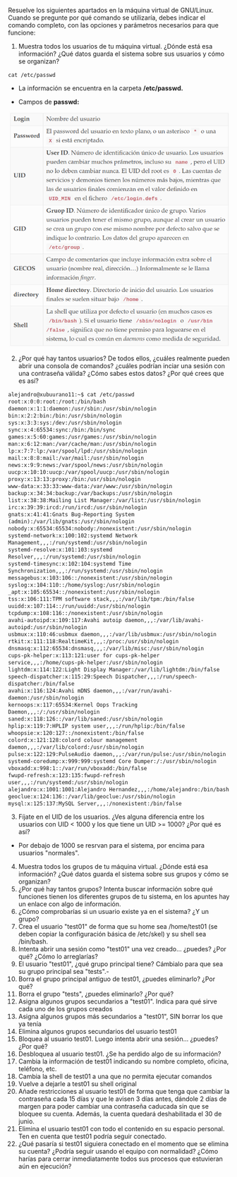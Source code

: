 Resuelve los siguientes apartados en la máquina virtual de GNU/Linux. Cuando se pregunte por qué comando se utilizaría, debes indicar el comando completo, con las opciones y parámetros necesarios para que funcione:

1. Muestra todos los usuarios de tu máquina virtual. ¿Dónde está esa información? ¿Qué datos guarda el sistema sobre sus usuarios y cómo se organizan?
```
cat /etc/passwd
```
- La información se encuentra en la carpeta **/etc/passwd.**

- Campos de **passwd:**
<div align="center">
<img src="img/campos_passwd.png" width="500px"/>
</div>

2. ¿Por qué hay tantos usuarios? De todos ellos, ¿cuáles realmente pueden abrir una consola de comandos? ¿cuáles podrían inciar una sesión con una contraseña válida? ¿Cómo sabes estos datos? ¿Por qué crees que es así?
```
alejandro@xubuurano11:~$ cat /etc/passwd
root:x:0:0:root:/root:/bin/bash
daemon:x:1:1:daemon:/usr/sbin:/usr/sbin/nologin
bin:x:2:2:bin:/bin:/usr/sbin/nologin
sys:x:3:3:sys:/dev:/usr/sbin/nologin
sync:x:4:65534:sync:/bin:/bin/sync
games:x:5:60:games:/usr/games:/usr/sbin/nologin
man:x:6:12:man:/var/cache/man:/usr/sbin/nologin
lp:x:7:7:lp:/var/spool/lpd:/usr/sbin/nologin
mail:x:8:8:mail:/var/mail:/usr/sbin/nologin
news:x:9:9:news:/var/spool/news:/usr/sbin/nologin
uucp:x:10:10:uucp:/var/spool/uucp:/usr/sbin/nologin
proxy:x:13:13:proxy:/bin:/usr/sbin/nologin
www-data:x:33:33:www-data:/var/www:/usr/sbin/nologin
backup:x:34:34:backup:/var/backups:/usr/sbin/nologin
list:x:38:38:Mailing List Manager:/var/list:/usr/sbin/nologin
irc:x:39:39:ircd:/run/ircd:/usr/sbin/nologin
gnats:x:41:41:Gnats Bug-Reporting System (admin):/var/lib/gnats:/usr/sbin/nologin
nobody:x:65534:65534:nobody:/nonexistent:/usr/sbin/nologin
systemd-network:x:100:102:systemd Network Management,,,:/run/systemd:/usr/sbin/nologin
systemd-resolve:x:101:103:systemd Resolver,,,:/run/systemd:/usr/sbin/nologin
systemd-timesync:x:102:104:systemd Time Synchronization,,,:/run/systemd:/usr/sbin/nologin
messagebus:x:103:106::/nonexistent:/usr/sbin/nologin
syslog:x:104:110::/home/syslog:/usr/sbin/nologin
_apt:x:105:65534::/nonexistent:/usr/sbin/nologin
tss:x:106:111:TPM software stack,,,:/var/lib/tpm:/bin/false
uuidd:x:107:114::/run/uuidd:/usr/sbin/nologin
tcpdump:x:108:116::/nonexistent:/usr/sbin/nologin
avahi-autoipd:x:109:117:Avahi autoip daemon,,,:/var/lib/avahi-autoipd:/usr/sbin/nologin
usbmux:x:110:46:usbmux daemon,,,:/var/lib/usbmux:/usr/sbin/nologin
rtkit:x:111:118:RealtimeKit,,,:/proc:/usr/sbin/nologin
dnsmasq:x:112:65534:dnsmasq,,,:/var/lib/misc:/usr/sbin/nologin
cups-pk-helper:x:113:121:user for cups-pk-helper service,,,:/home/cups-pk-helper:/usr/sbin/nologin
lightdm:x:114:122:Light Display Manager:/var/lib/lightdm:/bin/false
speech-dispatcher:x:115:29:Speech Dispatcher,,,:/run/speech-dispatcher:/bin/false
avahi:x:116:124:Avahi mDNS daemon,,,:/var/run/avahi-daemon:/usr/sbin/nologin
kernoops:x:117:65534:Kernel Oops Tracking Daemon,,,:/:/usr/sbin/nologin
saned:x:118:126::/var/lib/saned:/usr/sbin/nologin
hplip:x:119:7:HPLIP system user,,,:/run/hplip:/bin/false
whoopsie:x:120:127::/nonexistent:/bin/false
colord:x:121:128:colord colour management daemon,,,:/var/lib/colord:/usr/sbin/nologin
pulse:x:122:129:PulseAudio daemon,,,:/var/run/pulse:/usr/sbin/nologin
systemd-coredump:x:999:999:systemd Core Dumper:/:/usr/sbin/nologin
vboxadd:x:998:1::/var/run/vboxadd:/bin/false
fwupd-refresh:x:123:135:fwupd-refresh user,,,:/run/systemd:/usr/sbin/nologin
alejandro:x:1001:1001:Alejandro Hernandez,,,:/home/alejandro:/bin/bash
geoclue:x:124:136::/var/lib/geoclue:/usr/sbin/nologin
mysql:x:125:137:MySQL Server,,,:/nonexistent:/bin/false
```
3. Fíjate en el UID de los usuarios. ¿Ves alguna diferencia entre los usuarios con UID < 1000 y los que tiene un UID >= 1000? ¿Por qué es así?
- Por debajo de 1000 se resrvan para el sistema, por encima para usuarios "normales".
4. Muestra todos los grupos de tu máquina virtual. ¿Dónde está esa información? ¿Qué datos guarda el sistema sobre sus grupos y cómo se organizan?
5. ¿Por qué hay tantos grupos? Intenta buscar información sobre qué funciones tienen los diferentes grupos de tu sistema, en los apuntes hay un enlace con algo de información.
6. ¿Cómo comprobarías si un usuario existe ya en el sistema? ¿Y un grupo?
7. Crea el usuario "test01" de forma que su home sea /home/test01 (se deben copiar la configuración básica de /etc/skel) y su shell sea /bin/bash.
8. Intenta abrir una sesión como "test01" una vez creado... ¿puedes? ¿Por qué? ¿Cómo lo arreglarías?
9. El usuario "test01", ¿qué grupo principal tiene? Cámbialo para que sea su grupo principal sea "tests".-
10. Borra el grupo principal antiguo de test01, ¿puedes eliminarlo? ¿Por qué?
11. Borra el grupo "tests", ¿puedes eliminarlo? ¿Por qué?
12. Asigna algunos grupos secundarios a "test01". Indica para qué sirve cada uno de los grupos creados
13. Asigna algunos grupos más secundarios a "test01", SIN borrar los que ya tenía
14. Elimina algunos grupos secundarios del usuario test01
15. Bloquea al usuario test01. Luego intenta abrir una sesión... ¿puedes? ¿Por qué?
16. Desbloquea al usuario test01. ¿Se ha perdido algo de su información?
17. Cambia la información de test01 indicando su nombre completo, oficina, teléfono, etc.
18. Cambia la shell de test01 a una que no permita ejecutar comandos
19. Vuelve a dejarle a test01 su shell original
20. Añade restricciones al usuario test01 de forma que tenga que cambiar la contraseña cada 15 días y que le avisen 3 días antes, dándole 2 días de margen para poder cambiar una contraseña caducada sin que se bloquee su cuenta. Además, la cuenta quedará deshabilitada el 30 de junio.
21. Elimina el usuario test01 con todo el contenido en su espacio personal. Ten en cuenta que test01 podría seguir conectado.
22. ¿Qué pasaría si test01 siguiera conectado en el momento que se elimina su cuenta? ¿Podría seguir usando el equipo con normalidad? ¿Cómo harías para cerrar inmediatamente todos sus procesos que estuvieran aún en ejecución?